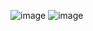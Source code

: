 ![image](https://user-images.githubusercontent.com/62865808/102736666-cd112c00-4388-11eb-8833-69908615c33a.png)
![image](https://user-images.githubusercontent.com/62865808/102736689-d8fcee00-4388-11eb-98e5-b31dee5f05fa.png)
